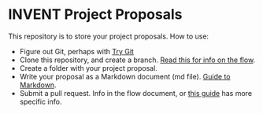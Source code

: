 # INVENT Project Proposals

This repository is to store your project proposals. How to use:

* Figure out Git, perhaps with [Try Git](http://try.github.io/)
* Clone this repository, and create a branch. [Read this for info on the flow](https://guides.github.com/introduction/flow/).
* Create a folder with your project proposal.
* Write your proposal as a Markdown document (md file). [Guide to Markdown](https://guides.github.com/features/mastering-markdown/).
* Submit a pull request. Info in the flow document, or [this guide](https://help.github.com/articles/about-pull-requests/) has more specific info.

